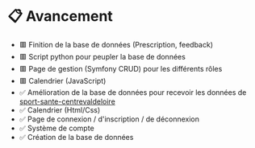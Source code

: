 # 📋 Avancement

* 🟥 Finition de la base de données (Prescription, feedback)
* 🟥 Script python pour peupler la base de données
* 🟥 Page de gestion (Symfony CRUD) pour les différents rôles
* 🟥 Calendrier (JavaScript)
* ✅ Amélioration de la base de données pour recevoir les données de [sport-sante-centrevaldeloire](sport-sante-centrevaldeloire.fr)
* ✅ Calendrier (Html/Css)
* ✅ Page de connexion / d'inscription / de déconnexion
* ✅ Système de compte
* ✅ Création de la base de données